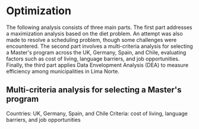 # Optimization
The following analysis consists of three main parts. The first part addresses a maximization analysis based on the diet problem. An attempt was also made to resolve a scheduling problem, though some challenges were encountered. The second part involves a multi-criteria analysis for selecting a Master's program across the UK, Germany, Spain, and Chile, evaluating factors such as cost of living, language barriers, and job opportunities. Finally, the third part applies Data Envelopment Analysis (DEA) to measure efficiency among municipalities in Lima Norte.

## Multi-criteria analysis for selecting a Master's program
Countries: UK, Germany, Spain, and Chile
Criteria:  cost of living, language barriers, and job opportunities
